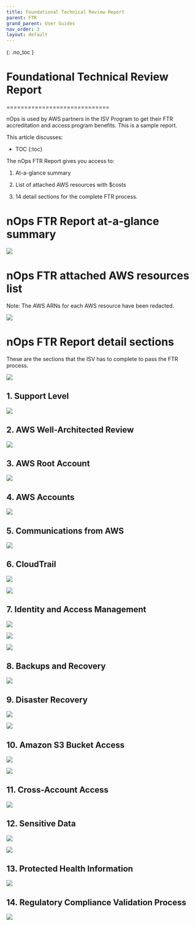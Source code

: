 ```yaml
---
title: Foundational Technical Review Report
parent: FTR
grand_parent: User Guides
nav_order: 3
layout: default
---
```


{: .no_toc }
# Foundational Technical Review Report #
=============================

nOps is used by AWS partners in the ISV Program to get their FTR accreditation and access program benefits. This is a sample report.

This article discusses:

- TOC
{:toc}

The nOps FTR Report gives you access to:

1.  At-a-glance summary
    
2.  List of attached AWS resources with $costs
    
3.  14 detail sections for the complete FTR process.
    

nOps FTR Report at-a-glance summary
===================================

[![](https://downloads.intercomcdn.com/i/o/337113077/5a2c469279a236d8fc4b0fb9/image.png?expires=1621008718&signature=23aaa7221f0a46ff4cbd5f58af4ebc23e8393abfcdc69c80356f0f0eea05e491)](https://downloads.intercomcdn.com/i/o/337113077/5a2c469279a236d8fc4b0fb9/image.png?expires=1621008718&signature=23aaa7221f0a46ff4cbd5f58af4ebc23e8393abfcdc69c80356f0f0eea05e491)

nOps FTR attached AWS resources list
====================================

Note: The AWS ARNs for each AWS resource have been redacted.

[![](https://downloads.intercomcdn.com/i/o/337115948/8d3d930347cdeba9145c3abc/nOps+FTR+Attached+Resources.png?expires=1621008718&signature=6cdd624df314e8a343f04491dc37a9df49244094299d3541c42f123ec5e9cc10)](https://downloads.intercomcdn.com/i/o/337115948/8d3d930347cdeba9145c3abc/nOps+FTR+Attached+Resources.png?expires=1621008718&signature=6cdd624df314e8a343f04491dc37a9df49244094299d3541c42f123ec5e9cc10)

nOps FTR Report detail sections
===============================

These are the sections that the ISV has to complete to pass the FTR process.

[![](https://downloads.intercomcdn.com/i/o/337112584/8952a51afff4e7ebe86f955e/image.png?expires=1621008718&signature=24d65b0a05ba3fb701a9e6866dfc4395995f25777402162e402378bd1f435fb4)](https://downloads.intercomcdn.com/i/o/337112584/8952a51afff4e7ebe86f955e/image.png?expires=1621008718&signature=24d65b0a05ba3fb701a9e6866dfc4395995f25777402162e402378bd1f435fb4)

1\. Support Level
-----------------

[![](https://downloads.intercomcdn.com/i/o/337117775/a58d48ca9df7ab40ecd9f061/image.png?expires=1621008718&signature=ffade1b5a6711ce18cab2606a45ff7080e53fc87681bc6b7099c4a7987caf977)](https://downloads.intercomcdn.com/i/o/337117775/a58d48ca9df7ab40ecd9f061/image.png?expires=1621008718&signature=ffade1b5a6711ce18cab2606a45ff7080e53fc87681bc6b7099c4a7987caf977)

2\. AWS Well-Architected Review
-------------------------------

[![](https://downloads.intercomcdn.com/i/o/337117877/4d000426e60636e3e0ba458d/image.png?expires=1621008718&signature=5ab1ecb68a750d40958280da44c543c45f0752d32128a6252133b281c8b9ee2a)](https://downloads.intercomcdn.com/i/o/337117877/4d000426e60636e3e0ba458d/image.png?expires=1621008718&signature=5ab1ecb68a750d40958280da44c543c45f0752d32128a6252133b281c8b9ee2a)

3\. AWS Root Account
--------------------

[![](https://downloads.intercomcdn.com/i/o/337118012/31bb97b911ec174ddea2e7ff/image.png?expires=1621008718&signature=5f0a7444351e2b425cd0cc63b7f9d2cd23468c748d3520fa37a26a7fe48008ee)](https://downloads.intercomcdn.com/i/o/337118012/31bb97b911ec174ddea2e7ff/image.png?expires=1621008718&signature=5f0a7444351e2b425cd0cc63b7f9d2cd23468c748d3520fa37a26a7fe48008ee)

4\. AWS Accounts
----------------

[![](https://downloads.intercomcdn.com/i/o/337118316/c4370e5ba052f90ec3a47793/image.png?expires=1621008718&signature=cf22654ce2eaa6ae0a77ccccd477dece7001375830b681e2124e43c3ee86fafd)](https://downloads.intercomcdn.com/i/o/337118316/c4370e5ba052f90ec3a47793/image.png?expires=1621008718&signature=cf22654ce2eaa6ae0a77ccccd477dece7001375830b681e2124e43c3ee86fafd)

5\. Communications from AWS
---------------------------

[![](https://downloads.intercomcdn.com/i/o/337118427/bc8ca4b4559bf6bcd4d15f61/image.png?expires=1621008718&signature=0efc02d48edd920881b62f9cb6d8e45d024a8e09c1e5274c75d57f4ea730dbb1)](https://downloads.intercomcdn.com/i/o/337118427/bc8ca4b4559bf6bcd4d15f61/image.png?expires=1621008718&signature=0efc02d48edd920881b62f9cb6d8e45d024a8e09c1e5274c75d57f4ea730dbb1)

6\. CloudTrail
--------------

[![](https://downloads.intercomcdn.com/i/o/337118671/83f0accb42533ca32af5f902/image.png?expires=1621008718&signature=4c80a69e0c603d94d7cbda03c9db91bf4d67c22f71cc38a6714484337c459bc1)](https://downloads.intercomcdn.com/i/o/337118671/83f0accb42533ca32af5f902/image.png?expires=1621008718&signature=4c80a69e0c603d94d7cbda03c9db91bf4d67c22f71cc38a6714484337c459bc1)

[![](https://downloads.intercomcdn.com/i/o/337118803/b2abdca83179903b2c4b8f43/image.png?expires=1621008718&signature=03573c52650c4af7c5083abdf917ac312fe51beed363f0e3f84541df68d4cf1b)](https://downloads.intercomcdn.com/i/o/337118803/b2abdca83179903b2c4b8f43/image.png?expires=1621008718&signature=03573c52650c4af7c5083abdf917ac312fe51beed363f0e3f84541df68d4cf1b)

7\. Identity and Access Management
----------------------------------

[![](https://downloads.intercomcdn.com/i/o/337118987/b8ce1ed8042d255aea82271e/image.png?expires=1621008718&signature=092fbbbbb365458216889fd3c8738310350601d30e21b2cbd5e3182c71133600)](https://downloads.intercomcdn.com/i/o/337118987/b8ce1ed8042d255aea82271e/image.png?expires=1621008718&signature=092fbbbbb365458216889fd3c8738310350601d30e21b2cbd5e3182c71133600)

[![](https://downloads.intercomcdn.com/i/o/337119178/4b83ff477108ece180ad015c/image.png?expires=1621008718&signature=6ba88d34dfb5aed3fc3632a1df8db19d61e5f8456cfe8235482a2f023ef2d5dc)](https://downloads.intercomcdn.com/i/o/337119178/4b83ff477108ece180ad015c/image.png?expires=1621008718&signature=6ba88d34dfb5aed3fc3632a1df8db19d61e5f8456cfe8235482a2f023ef2d5dc)

[![](https://downloads.intercomcdn.com/i/o/337119453/b28566c1af174465d1bb1bee/image.png?expires=1621008718&signature=8fa503f78f42c85299b46181af72ea1b262d5012acc267962e02e3e3c550111e)](https://downloads.intercomcdn.com/i/o/337119453/b28566c1af174465d1bb1bee/image.png?expires=1621008718&signature=8fa503f78f42c85299b46181af72ea1b262d5012acc267962e02e3e3c550111e)

8\. Backups and Recovery
------------------------

[![](https://downloads.intercomcdn.com/i/o/337119619/e8ae49a7f04321992b892b47/image.png?expires=1621008718&signature=6df9c1242b784d8e5589f7f12bb0c31473dc71b2e6d5758d28aabacf656b0c02)](https://downloads.intercomcdn.com/i/o/337119619/e8ae49a7f04321992b892b47/image.png?expires=1621008718&signature=6df9c1242b784d8e5589f7f12bb0c31473dc71b2e6d5758d28aabacf656b0c02)

9\. Disaster Recovery
---------------------

[![](https://downloads.intercomcdn.com/i/o/337119812/08309112d83e3a38d35b6aad/image.png?expires=1621008718&signature=efa08fbd433d7e846a3aa79adc77827e88e34a32ea762b4a9ff5063879a26a76)](https://downloads.intercomcdn.com/i/o/337119812/08309112d83e3a38d35b6aad/image.png?expires=1621008718&signature=efa08fbd433d7e846a3aa79adc77827e88e34a32ea762b4a9ff5063879a26a76)

[![](https://downloads.intercomcdn.com/i/o/337119901/d204a900ac2060d9e0deda75/image.png?expires=1621008718&signature=b90c517458dc5708600ebe27837a1766f7dc45fd7fce401ef7e95a1f1e339d36)](https://downloads.intercomcdn.com/i/o/337119901/d204a900ac2060d9e0deda75/image.png?expires=1621008718&signature=b90c517458dc5708600ebe27837a1766f7dc45fd7fce401ef7e95a1f1e339d36)

10\. Amazon S3 Bucket Access
----------------------------

[![](https://downloads.intercomcdn.com/i/o/337120227/6e4fc0f0ea05ce3afa885e22/image.png?expires=1621008718&signature=eb009d995956ca76ff1417a689a3d51377595e3b9dbf9c4d09543814053a408d)](https://downloads.intercomcdn.com/i/o/337120227/6e4fc0f0ea05ce3afa885e22/image.png?expires=1621008718&signature=eb009d995956ca76ff1417a689a3d51377595e3b9dbf9c4d09543814053a408d)

[![](https://downloads.intercomcdn.com/i/o/337120528/d73c5779b35db5221774143b/image.png?expires=1621008718&signature=2102f1c739761a9818fee1e1d00c38ca91ac3ec7af73979a0f5bbc72ecf064bb)](https://downloads.intercomcdn.com/i/o/337120528/d73c5779b35db5221774143b/image.png?expires=1621008718&signature=2102f1c739761a9818fee1e1d00c38ca91ac3ec7af73979a0f5bbc72ecf064bb)

11\. Cross-Account Access
-------------------------

[![](https://downloads.intercomcdn.com/i/o/337120722/70320ea6fe1115fb99717891/image.png?expires=1621008718&signature=237e1c659ad500b44d4f4cc9a608bd30c3788367d5c69746666e920dac1639bb)](https://downloads.intercomcdn.com/i/o/337120722/70320ea6fe1115fb99717891/image.png?expires=1621008718&signature=237e1c659ad500b44d4f4cc9a608bd30c3788367d5c69746666e920dac1639bb)

12\. Sensitive Data
-------------------

[![](https://downloads.intercomcdn.com/i/o/337120898/2f94789f386e39f79d7d3c09/image.png?expires=1621008718&signature=88e3c03c4190afd743ba37987dc2aed580329db0fd5f32233d473b0799693a8e)](https://downloads.intercomcdn.com/i/o/337120898/2f94789f386e39f79d7d3c09/image.png?expires=1621008718&signature=88e3c03c4190afd743ba37987dc2aed580329db0fd5f32233d473b0799693a8e)

[![](https://downloads.intercomcdn.com/i/o/337121004/dce94b4406334b0bd8c45e9e/image.png?expires=1621008718&signature=99b121e0ed199342b8387c4f3123ca8e245de520ce6275c8ad5aa9e4c4cef2bb)](https://downloads.intercomcdn.com/i/o/337121004/dce94b4406334b0bd8c45e9e/image.png?expires=1621008718&signature=99b121e0ed199342b8387c4f3123ca8e245de520ce6275c8ad5aa9e4c4cef2bb)

13\. Protected Health Information
---------------------------------

[![](https://downloads.intercomcdn.com/i/o/337121232/32a97b17c006e81662e59c48/image.png?expires=1621008718&signature=8c5eb409db071472e95b7927e4a70d3eb7082abccf81133872f2a87929f6da9f)](https://downloads.intercomcdn.com/i/o/337121232/32a97b17c006e81662e59c48/image.png?expires=1621008718&signature=8c5eb409db071472e95b7927e4a70d3eb7082abccf81133872f2a87929f6da9f)

14\. Regulatory Compliance Validation Process
---------------------------------------------

[![](https://downloads.intercomcdn.com/i/o/337121379/dc39c9f300aa805b2c50b13c/image.png?expires=1621008718&signature=ce2a2f05c8ed524489e3dd4ecba215acc8157367c0302e88c03f9ab8522a45aa)](https://downloads.intercomcdn.com/i/o/337121379/dc39c9f300aa805b2c50b13c/image.png?expires=1621008718&signature=ce2a2f05c8ed524489e3dd4ecba215acc8157367c0302e88c03f9ab8522a45aa)